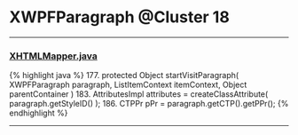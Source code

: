 # XWPFParagraph @Cluster 18

***

### [XHTMLMapper.java](https://searchcode.com/codesearch/view/96673744/)
{% highlight java %}
177. protected Object startVisitParagraph( XWPFParagraph paragraph, ListItemContext itemContext, Object parentContainer )
183.     AttributesImpl attributes = createClassAttribute( paragraph.getStyleID() );
186.     CTPPr pPr = paragraph.getCTP().getPPr();
{% endhighlight %}

***

